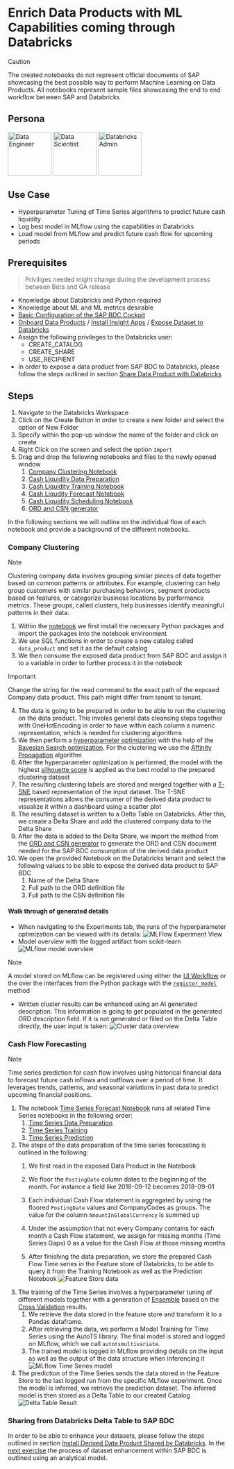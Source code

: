 # Enrich Data Products with ML Capabilities coming through Databricks

> [!CAUTION]
> The created notebooks do not represent official documents of SAP showcasing the best possible way to perform Machine Learning on Data Products. All notebooks represent sample files showcasing the end to end workflow between SAP and Databricks

## Persona 

<img src="../resources/images/data_engineer.png" alt="Data Engineer" width="100"/>

<img src="../resources/images/data_scientist.png" alt="Data Scientist" width="100"/>

<img src="../resources/images/databricks_admin.png" alt="Databricks Admin" width="100"/>

## Use Case
- Hyperparameter Tuning of Time Series algorithms to predict future cash liquidity
- Log best model in MLflow using the capabilities in Databricks
- Load model from MLflow and predict future cash flow for upcoming periods

## Prerequisites
> Priviliges needed might change during the development process between Beta and GA release
* Knowledge about Databricks and Python required
* Knowledge about ML and ML metrics desirable
* [Basic Configuration of the SAP BDC Cockpit](../01-basic-config-bdc/README.md) 
* [Onboard Data Products](../04-onboard-data-products/README.md) / [Install Insight Apps](../02-install-insight-apps/README.md) / [Expose Dataset to Databricks]()
* Assign the following privileges to the Databricks user:
  * CREATE_CATALOG
  * CREATE_SHARE
  * USE_RECIPIENT
* In order to expose a data product from SAP BDC to Databricks, please follow the steps outlined in section [Share Data Product with Databricks](share_bdc_databricks.md#share-data-product-with-databricks)


## Steps
1. Navigate to the Databricks Workspace
2. Click on the Create Button in order to create a new folder and select the option of New Folder
3. Specify within the pop-up window the name of the folder and click on create
4. Right Click on the screen and select the option `Import`
5. Drag and drop the following notebooks and files to the newly opened window
   1. [Company Clustering Notebook](Company_Clustering.ipynb)
   2. [Cash Liquidity Data Preparation](Cash_Liquidity_Data_Preparation.ipynb)
   3. [Cash Liquidity Training Notebook](Cash_Liquidity_Training.ipynb)
   4. [Cash Liqudity Forecast Notebook](Cash_Liqudity_Forecast.ipynb)
   5. [Cash Liquidity Scheduling Notebook](Time_Series_Forecast_Notebook_Schedule.ipynb)
   6. [ORD and CSN generator](generate_ord_and_csn.py)

In the following sections we will outline on the individual flow of each notebook and provide a background of the different notebooks.
### Company Clustering
> [!NOTE]
> Clustering company data involves grouping similar pieces of data together based on common patterns or attributes. For example, clustering can help group customers with similar purchasing behaviors, segment products based on features, or categorize business locations by performance metrics. These groups, called clusters, help businesses identify meaningful patterns in their data.

1. Within the [notebook](Company_Clustering.ipynb) we first install the necessary Python packages and import the packages into the notebook environment
2. We use SQL functions in order to create a new catalog called `data_product` and set it as the default catalog
3. We then consume the exposed data product from SAP BDC and assign it to a variable in order to further process it in the notebook
> [!IMPORTANT]
> Change the string for the read command to the exact path of the exposed Company data product. This path might differ from tenant to tenant.
4. The data is going to be prepared in order to be able to run the clustering on the data product. This involes general data cleansing steps together with OneHotEncoding in order to have within each column a numeric representation, which is needed for clustering algorithms
5. We then perform a [hyperparameter optimization](https://en.wikipedia.org/wiki/Hyperparameter_optimization) with the help of the [Bayesian Search optimization](https://en.wikipedia.org/wiki/Bayesian_optimization). For the clustering we use the [Affinity Propagation](https://en.wikipedia.org/wiki/Affinity_propagation) algorithm
6. After the hyperparameter optimization is performed, the model with the highest [silhouette score](https://en.wikipedia.org/wiki/Silhouette_(clustering)) is applied as the best model to the prepared clustering dataset
7. The resulting clustering labels are stored and merged together with a [T-SNE](https://en.wikipedia.org/wiki/T-distributed_stochastic_neighbor_embedding) based representation of the input dataset. The T-SNE representations allows the consumer of the derived data product to visualize it within a dashboard using a scatter plot
8. The resulting dataset is written to a Delta Table on Databricks. After this, we create a Delta Share and add the clustered company data to the Delta Share
9. After the data is added to the Delta Share, we import the method from the [ORD and CSN generator](generate_ord_and_csn.py) to generate the ORD and CSN document needed for the SAP BDC consumption of the derived data product
10. We open the provided Notebook on the Databricks tenant and select the following values to be able to expose the derived data product to SAP BDC
    1. Name of the Delta Share
    2. Full path to the ORD definition file
    3. Full path to the CSN definition file

#### Walk through of generated details
- When navigating to the Experiments tab, the runs of the hyperparameter optimization can be viewed with its details:
![MLFlow Experiment View](img/CompanyClusteringMLFlow.png)
- Model overview with the logged artifact from scikit-learn
![MLflow model overview](img/MLflowModelOverview.png)
> [!NOTE]
> A model stored on MLflow can be registered using either the [UI Workflow](https://mlflow.org/docs/latest/model-registry.html#ui-workflow) or the over the interfaces from the Python package with the [`register_model`](https://mlflow.org/docs/latest/model-registry.html#adding-an-mlflow-model-to-the-model-registry) method
- Written cluster results can be enhanced using an AI generated description. This information is going to get populated in the generated ORD description field. If it is not generated or filled on the Delta Table directly, the user input is taken:
![Cluster data overview](img/ClusterDataOverview.png)
### Cash Flow Forecasting
> [!NOTE]
>Time series prediction for cash flow involves using historical financial data to forecast future cash inflows and outflows over a period of time. It leverages trends, patterns, and seasonal variations in past data to predict upcoming financial positions.
1. The notebook [Time Series Forecast Notebook](Time_Series_Forecast_Notebook_Schedule.ipynb) runs all related Time Series notebooks in the following order:
   1. [Time Series Data Preparation](Cash_Liquidity_Data_Preparation.ipynb)
   2. [Time Series Training](Cash_Liquidity_Training.ipynb)
   3. [Time Series Prediction](Cash_Liqudity_Forecast.ipynb)
2. The steps of the data preparation of the time series forecasting is outlined in the following:
   1. We first read in the exposed Data Product in the Notebook

   2. We floor the `PostingDate` column dates to the beginning of the month. For instance a field like 2018-09-12 becomes 2018-09-01 
   3. Each individual Cash Flow statement is aggregated by using the floored `PostingDate` values and CompanyCodes as groups. The value for the column `AmountInGlobalCurrency` is summed up
   4. Under the assumption that not every Company contains for each month a Cash Flow statement, we assign for missing months (Time Series Gaps) 0 as a value for the Cash Flow at those missing months
   5. After finishing the data preparation, we store the prepared Cash Flow Time series in the Feature store of Databricks, to be able to query it from the Training Notebook as well as the Prediction Notebook
![Feature Store data](img/FeatureStoreData.png)
3. The training of the Time Series involves a hyperparameter tuning of different models together with a generation of [Ensemble](https://en.wikipedia.org/wiki/Ensemble_learning) based on the [Cross Validation](https://en.wikipedia.org/wiki/Cross-validation_(statistics)) results.
   1. We retrieve the data stored in the feature store and transform it to a Pandas dataframe.
   2. After retrieving the data, we perform a Model Training for Time Series using the AutoTS library. The final model is stored and logged on MLflow, which we call `autotsmultivariate`.
   3. The trained model is logged in MLflow providing details on the input as well as the output of the data structure when inferencing it
   ![MLflow Time Series model](img/TimeSeriesModel.png)
4. The prediction of the Time Series sends the data stored in the Feature Store to the last logged run from the specific MLflow experiment. Once the model is inferred, we retrieve the prediction dataset. The inferred model is then stored as a Delta Table to our created Catalog
![Delta Table Result](img/CashFlowPrediction.png)


### Sharing from Databricks Delta Table to SAP BDC
In order to be able to enhance your datasets, please follow the steps outlined in section [Install Derived Data Product Shared by Databricks](share_bdc_databricks.md#install-derived-data-product-shared-by-databricks). In the [next exercise](../06-enhance-analytic-model/README.md) the process of dataset enhancement within SAP BDC is outlined using an analytical model.